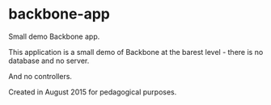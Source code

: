 # backbone-app

Small demo Backbone app.

This application is a small demo of Backbone at the barest level - there is no database and no server.

And no controllers.

Created in August 2015 for pedagogical purposes.
